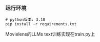 ### 运行环境

```shell
# python版本: 3.10
pip install -r requirements.txt
```

Movielens的LLMs text训练实现在train.py上